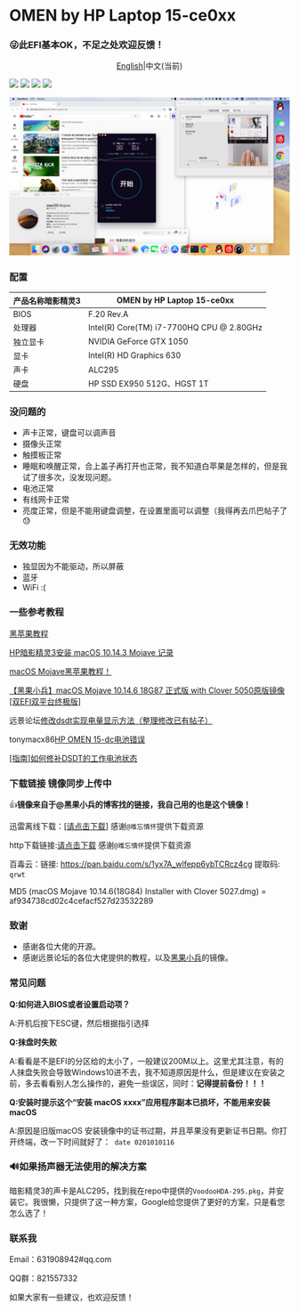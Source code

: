 # OMEN by HP Laptop 15-ce0xx

### 😜此EFI基本OK，不足之处欢迎反馈！

<p><center><a href="https://github.com/bessyjl/HP-OMEN-3-Hackintosh">English</a>|中文(当前)</center></p>

[![](https://img.shields.io/badge/License-GPL--3.0-brightgreen.svg)](https://github.com/besscroft/HP-OMEN-3-Hackintosh/blob/master/LICENSE)
[![](https://img.shields.io/badge/platform-markdown-blue.svg)](https://shields.io/category/chat)
[![](https://img.shields.io/badge/%E5%8D%9A%E5%AE%A2-%E6%AC%A2%E8%BF%8E%E8%AE%BF%E9%97%AE-orange.svg)](https://52bess.com/)
[![](https://img.shields.io/badge/%E5%BE%AE%E4%BF%A1%E5%85%AC%E4%BC%97%E5%8F%B7-%E7%88%AA%E5%93%87%E6%B4%BE%E7%94%9F-lightgrey.svg)]()

![](images/img01.jpg)

### 配置

| 产品名称暗影精灵3 | OMEN by HP Laptop 15-ce0xx                |
| ----------------- | ----------------------------------------- |
| BIOS              | F.20 Rev.A                                |
| 处理器            | Intel(R) Core(TM) i7-7700HQ CPU @ 2.80GHz |
| 独立显卡          | NVIDIA GeForce GTX 1050                   |
| 显卡              | Intel(R) HD Graphics 630                  |
| 声卡              | ALC295                                    |
| 硬盘              | HP SSD EX950 512G、HGST 1T                |

### 没问题的

- 声卡正常，键盘可以调声音
- 摄像头正常
- 触摸板正常
- 睡眠和唤醒正常，合上盖子再打开也正常，我不知道白苹果是怎样的，但是我试了很多次，没发现问题。
- 电池正常
- 有线网卡正常
- 亮度正常，但是不能用键盘调整，在设置里面可以调整（我得再去爪巴帖子了😓

### 无效功能

- 独显因为不能驱动，所以屏蔽
- 蓝牙
- WiFi  :(

### 一些参考教程

[黑苹果教程](https://hexo.52bess.com/clover.html)

[HP暗影精灵3安装 macOS 10.14.3 Mojave 记录](https://mp.weixin.qq.com/s/oPAwyR9WafBcg0N-raPWYw)

[macOS Mojave黑苹果教程！](https://mp.weixin.qq.com/s/st7feN-yHfDcvCEngvbIEw)

[【黑果小兵】macOS Mojave 10.14.6 18G87 正式版 with Clover 5050原版镜像[双EFI双平台终极版]](https://blog.daliansky.net/macOS-Mojave-10.14.6-18G87-Release-version-with-Clover-5033-original-image.html)

远景论坛[修改dsdt实现电量显示方法（整理修改已有帖子）](http://bbs.pcbeta.com/viewthread-1778499-1-1.html)

tonymacx86[HP OMEN 15-dc电池错误](https://www.tonymacx86.com/threads/solved-hp-omen-15-dc-battery-error.263814/#post-1841023)

[[指南]如何修补DSDT的工作电池状态](https://www.tonymacx86.com/threads/guide-how-to-patch-dsdt-for-working-battery-status.116102/)

### 下载链接 镜像同步上传中

👍**镜像来自于@黑果小兵的博客找的链接，我自己用的也是这个镜像！**

迅雷离线下载：[[请点击下载](https://mirrors.dtops.cc/iso/MacOS/10.14/daliansky_macos/macOS%20Mojave%2010.14.6%2818G84%29%20Installer%20with%20Clover%205027.dmg)] 感谢`@难忘情怀`提供下载资源

http下载链接:[请点击下载](https://mirrors.dtops.cc/iso/MacOS/daliansky_macos/) 感谢`@难忘情怀`提供下载资源

百毒云：链接: <https://pan.baidu.com/s/1yx7A_wlfepp6ybTCRcz4cg> 提取码: `qrwt`

MD5 (macOS Mojave 10.14.6(18G84) Installer with Clover 5027.dmg) = af934738cd02c4cefacf527d23532289

### 致谢

- 感谢各位大佬的开源。
- 感谢远景论坛的各位大佬提供的教程，以及[黑果小兵](https://github.com/daliansky)的镜像。

### 常见问题

**Q:如何进入BIOS或者设置启动项？**

A:开机后按下ESC键，然后根据指引选择

**Q:抹盘时失败**

A:看看是不是EFI的分区给的太小了，一般建议200M以上。这里尤其注意，有的人抹盘失败会导致Windows10进不去，我不知道原因是什么，但是建议在安装之前，多去看看别人怎么操作的，避免一些误区，同时：**记得提前备份！！！**

**Q:安装时提示这个“安装 macOS xxxx”应用程序副本已损坏，不能用来安装macOS**

A:原因是旧版macOS 安装镜像中的证书过期，并且苹果没有更新证书日期。你打开终端，改一下时间就好了：` date 0201010116`

### 🔊如果扬声器无法使用的解决方案

暗影精灵3的声卡是ALC295，找到我在repo中提供的`VoodooHDA-295.pkg`，并安装它。我很懒，只提供了这一种方案，Google给您提供了更好的方案，只是看您怎么选了！

### 联系我

Email：631908942#qq.com

QQ群：821557332

如果大家有一些建议，也欢迎反馈！